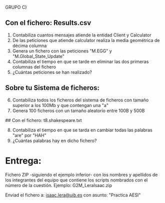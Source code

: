 GRUPO C)

## Con el fichero: Results.csv

 1. Contabiliza cuantos mensajes atiende la entidad Client y Calculator
 2. De las peticiones que atiende calculator realiza la media geométrica de décima columna
 3. Genera un fichero con las peticiones "M.EGG" y "M.Global_State_Update"
 4. Contabiliza el tiempo en que se tarde en eliminar las dos primeras columnas del fichero
 5. ¿Cuántas peticiones se han realizado?

## Sobre tu Sistema de ficheros:

 6. Contabiliza todos los ficheros del sistema de ficheros con tamaño superior a los 100Mb y que contengan una "a"
 7. Genera 100 ficheros con un tamaño aleatorio entre 100B y 500B


## Con el fichero: t8.shakespeare.txt

 8. Contabiliza el tiempo en que se tarda en cambiar todas las palabras "are" por "HAH"
 9. ¿Cuántas palabras hay en dicho fichero?

# Entrega: 
  
  Fichero ZIP -siguiendo el ejemplo inferior- con los nombres y apellidos de los integrantes del equipo que contiene los scripts nombrados con el número de la cuestión.
  Ejemplo:  G2M_LeraIsaac.zip

Enviad el fichero a: isaac.lera@uib.es con asunto: "Practica AESI"
